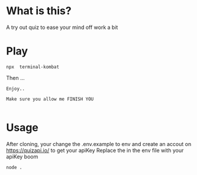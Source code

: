 # What is this?

A try out quiz to ease your mind off work a bit

# Play

`npx  terminal-kombat `

Then ...

```
Enjoy..

Make sure you allow me FINISH YOU


```
# Usage

After cloning, your change the .env.example to env and create an accout on https://quizapi.io/ to get your apiKey
Replace the <YOUR QUIZ API GOES HERE> in the env file with your apiKey boom
  
 `node .`

